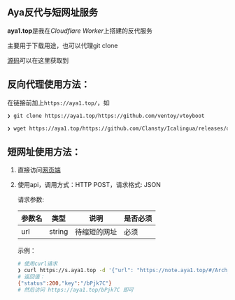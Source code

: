 ## **Aya反代与短网址服务**

**aya1.top**是我在*Cloudflare Worker*上搭建的反代服务

主要用于下载用途，也可以代理git clone

[源码](https://gitlab.com/NickCao/experiments/-/blob/master/workers/r.js)可以在这里获取到

## 反向代理使用方法：

在链接前加上`https://aya1.top/`，如

```bash
❯ git clone https://aya1.top/https://github.com/ventoy/vtoyboot

❯ wget https://aya1.top/https://github.com/Clansty/Icalingua/releases/download/v2.2.0/Icalingua-2.2.0.AppImage
```

## 短网址使用方法：
1. 直接访问[网页端](https://s.aya1.top/)
2. 使用api，调用方式：HTTP POST，请求格式: JSON

    请求参数:

    | 参数名 | 类型   | 说明         | 是否必须 |
    | ------ | ------ | ------------ | -------- |
    | url    | string | 待缩短的网址 | 必须     |


   
   示例：

    ```bash
    # 使用curl请求
    ❯ curl https://s.aya1.top -d '{"url": "https://note.aya1.top/#/Arch_For_Aya"}'
    # 返回值：
    {"status":200,"key":"/bPjk7C"}
    # 然后访问 https://aya1.top/bPjk7C 即可
    ```

